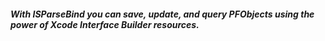 ##### With ISParseBind you can save, update, and query PFObjects using the power of Xcode Interface Builder resources.